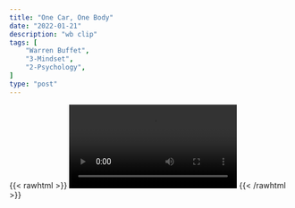 ```yaml
---
title: "One Car, One Body"
date: "2022-01-21"
description: "wb clip"
tags: [
    "Warren Buffet",
    "3-Mindset",
    "2-Psychology",
]
type: "post"
---
```

{{< rawhtml >}}
    <video width="auto" height="auto" controls>
        <source src="https://clips.dev00ps.com/Warren%20Buffet/one_car.mp4" type="video/mp4"> 
    </video>
{{< /rawhtml >}}